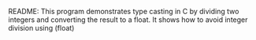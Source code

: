 README:
This program demonstrates type casting in C by dividing two integers and converting the result to a float. It shows how to avoid integer division using (float)
